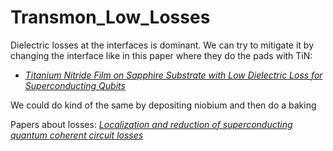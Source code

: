 # Transmon_Low_Losses

Dielectric losses at the interfaces is dominant. We can try to mitigate it by changing the interface like in this paper where they do the pads with TiN:

- *[Titanium Nitride Film on Sapphire Substrate with Low Dielectric Loss for Superconducting Qubits](https://arxiv.org/abs/2205.03528)*


We could do kind of the same by depositing niobium and then do a baking

Papers about losses:
*[Localization and reduction of superconducting quantum coherent circuit losses](https://arxiv.org/pdf/2012.07604.pdf)*


